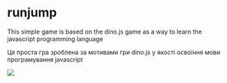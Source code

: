 # runjump

This simple game is based on the dino.js game as a way to learn the javascript programming language

Ця проста гра зроблена за мотивами гри dino.js у якості освоїння мови програмування javascript

![](https://i.ibb.co/Hq49dsq/runjump.jpg)
